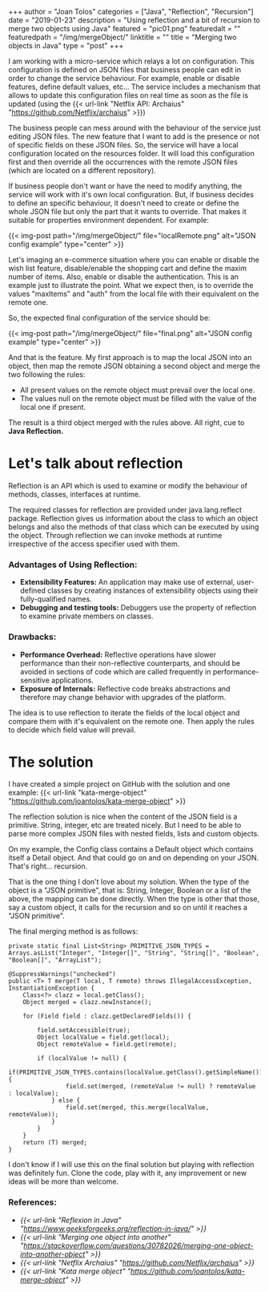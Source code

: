 +++
author = "Joan Tolos"
categories = ["Java", "Reflection", "Recursion"]
date = "2019-01-23"
description = "Using reflection and a bit of recursion to merge two objects using Java"
featured = "pic01.png"
featuredalt = ""
featuredpath = "/img/mergeObject/"
linktitle = ""
title = "Merging two objects in Java"
type = "post"
+++

I am working with a micro-service which relays a lot on configuration. This configuration is defined on JSON files that business people can edit in order to change the service behaviour. For example, enable or disable features, define default values, etc... The service includes a mechanism that allows to update this configuration files on real time as soon as the file is updated (using the {{< url-link "Netflix API: Archaius" "https://github.com/Netflix/archaius" >}})

The business people can mess around with the behaviour of the service just editing JSON files.
The new feature that I want to add is the presence or not of specific fields on these JSON files. So, the service will have a local configuration located on the resources folder. It will load this configuration first and then override all the occurrences with the remote JSON files (which are located on a different repository).

If business people don't want or have the need to modify anything, the service will work with it's own local configuration. But, if business decides to define an specific behaviour, it doesn't need to create or define the whole JSON file but only the part that it wants to override. That makes it suitable for properties environment dependent. For example:

{{< img-post path="/img/mergeObject/" file="localRemote.png" alt="JSON config example" type="center" >}}

Let's imaging an e-commerce situation where you can enable or disable the wish list feature, disable/enable the shopping cart and define the maxim number of items. Also, enable or disable the authentication. This is an example just to illustrate the point. What we expect then, is to override the values "maxItems" and "auth" from the local file with their equivalent on the remote one.

So, the expected final configuration of the service should be:

{{< img-post path="/img/mergeObject/" file="final.png" alt="JSON config example" type="center" >}}

And that is the feature. My first approach is to map the local JSON into an object, then map the remote JSON obtaining a second object and merge the two following the rules:

* All present values on the remote object must prevail over the local one.
* The values null on the remote object must be filled with the value of the local one if present.

The result is a third object merged with the rules above. All right, cue to **Java Reflection.**

# Let's talk about reflection

Reflection is an API which is used to examine or modify the behaviour of methods, classes, interfaces at runtime.

The required classes for reflection are provided under java.lang.reflect package.
Reflection gives us information about the class to which an object belongs and also the methods of that class which can be executed by using the object.
Through reflection we can invoke methods at runtime irrespective of the access specifier used with them.

### Advantages of Using Reflection:

* **Extensibility Features:** An application may make use of external, user-defined classes by creating instances of extensibility objects using their fully-qualified names.
* **Debugging and testing tools:** Debuggers use the property of reflection to examine private members on classes.

### Drawbacks:

* **Performance Overhead:** Reflective operations have slower performance than their non-reflective counterparts, and should be avoided in sections of code which are called frequently in performance-sensitive applications.
* **Exposure of Internals:** Reflective code breaks abstractions and therefore may change behavior with upgrades of the platform.

The idea is to use reflection to iterate the fields of the local object and compare them with it's equivalent on the remote one. Then apply the rules to decide which field value will prevail.

# The solution

I have created a simple project on GitHub with the solution and one example: {{< url-link "kata-merge-object" "https://github.com/joantolos/kata-merge-object" >}}

The reflection solution is nice when the content of the JSON field is a primitive. String, integer, etc are treated nicely. But I need to be able to parse more complex JSON files with nested fields, lists and custom objects.

On my example, the Config class contains a Default object which contains itself a Detail object. And that could go on and on depending on your JSON. That's right... recursion.

That is the one thing I don't love about my solution. When the type of the object is a "JSON primitive", that is: String, Integer, Boolean or a list of the above, the mapping can be done directly. When the type is other that those, say a custom object, it calls for the recursion and so on until it reaches a "JSON primitive".

The final merging method is as follows:

    private static final List<String> PRIMITIVE_JSON_TYPES = Arrays.asList("Integer", "Integer[]", "String", "String[]", "Boolean", "Boolean[]", "ArrayList");

    @SuppressWarnings("unchecked")
    public <T> T merge(T local, T remote) throws IllegalAccessException, InstantiationException {
        Class<?> clazz = local.getClass();
        Object merged = clazz.newInstance();

        for (Field field : clazz.getDeclaredFields()) {

            field.setAccessible(true);
            Object localValue = field.get(local);
            Object remoteValue = field.get(remote);

            if (localValue != null) {
                if(PRIMITIVE_JSON_TYPES.contains(localValue.getClass().getSimpleName())) {
                    field.set(merged, (remoteValue != null) ? remoteValue : localValue);
                } else {
                    field.set(merged, this.merge(localValue, remoteValue));
                }
            }
        }
        return (T) merged;
    }

I don't know if I will use this on the final solution but playing with reflection was definitely fun. Clone the code, play with it, any improvement or new ideas will be more than welcome.

### References:

* _{{< url-link "Reflexion in Java" "https://www.geeksforgeeks.org/reflection-in-java/" >}}_
* _{{< url-link "Merging one object into another" "https://stackoverflow.com/questions/30782026/merging-one-object-into-another-object" >}}_
* _{{< url-link "Netflix Archaius" "https://github.com/Netflix/archaius" >}}_
* _{{< url-link "Kata merge object" "https://github.com/joantolos/kata-merge-object" >}}_
